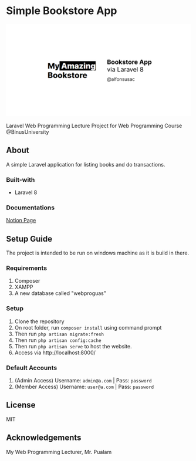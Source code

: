 # Simple Bookstore App

![Cover](https://github.com/alfonsusac/bookstore/blob/master/cover.png)

Laravel Web Programming Lecture Project for Web Programming Course @BinusUniversity 

## About

A simple Laravel application for listing books and do transactions.

### Built-with

- Laravel 8

### Documentations

[Notion Page](https://alfonsusardani.notion.site/Simple-Bookstore-Website-82f604a268d8457a9228052fce16ef01)

## Setup Guide

The project is intended to be run on windows machine as it is build in there.

### Requirements

1. Composer
2. XAMPP
3. A new database called "webproguas"

### Setup

1. Clone the repository
2. On root folder, run `composer install` using command prompt
3. Then run `php artisan migrate:fresh`
4. Then run `php artisan config:cache`
5. Then run `php artisan serve` to host the website.
6. Access via http://localhost:8000/

### Default Accounts

1. (Admin Access) Username: `admin@a.com` | Pass: `password`
2. (Member Access) Username: `user@a.com` | Pass: `password`

## License

MIT

## Acknowledgements

My Web Programming Lecturer, Mr. Pualam


